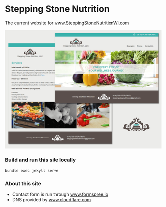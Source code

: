 Stepping Stone Nutrition
================

The current website for www.SteppingStoneNutritionWi.com

![alt text](https://github.com/Chrisgozd/SteppingStonesNutrition/blob/master/images/steppingstonenutrition-banner.png "Stepping Stone Nutrition Banner")

### Build and run this site locally
```bash
bundle exec jekyll serve
```

### About this site
- Contact form is run through www.formspree.io
- DNS provided by www.cloudflare.com
